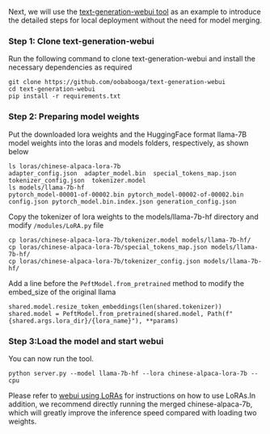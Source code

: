 Next, we will use the [text-generation-webui tool](https://github.com/oobabooga/text-generation-webui) as an example to introduce the detailed steps for local deployment without the need for model merging.

### Step 1: Clone text-generation-webui
Run the following command to clone text-generation-webui and install the necessary dependencies as required
```
git clone https://github.com/oobabooga/text-generation-webui
cd text-generation-webui
pip install -r requirements.txt
```

### Step 2: Preparing model weights
Put the downloaded lora weights and the HuggingFace format llama-7B model weights into the loras and models folders, respectively, as shown below
```
ls loras/chinese-alpaca-lora-7b
adapter_config.json  adapter_model.bin  special_tokens_map.json  tokenizer_config.json  tokenizer.model
ls models/llama-7b-hf
pytorch_model-00001-of-00002.bin pytorch_model-00002-of-00002.bin config.json pytorch_model.bin.index.json generation_config.json
```
Copy the tokenizer of lora weights to the models/llama-7b-hf directory and modify `/modules/LoRA.py` file
```
cp loras/chinese-alpaca-lora-7b/tokenizer.model models/llama-7b-hf/
cp loras/chinese-alpaca-lora-7b/special_tokens_map.json models/llama-7b-hf/
cp loras/chinese-alpaca-lora-7b/tokenizer_config.json models/llama-7b-hf/
```
Add a line before the `PeftModel.from_pretrained` method to modify the embed_size of the original llama
```
shared.model.resize_token_embeddings(len(shared.tokenizer))
shared.model = PeftModel.from_pretrained(shared.model, Path(f"{shared.args.lora_dir}/{lora_name}"), **params)
```

### Step 3:Load the model and start webui
You can now run the tool. 
```
python server.py --model llama-7b-hf --lora chinese-alpaca-lora-7b --cpu
```
Please refer to [webui using LoRAs](https://github.com/oobabooga/text-generation-webui/blob/main/docs/Using-LoRAs.md) for instructions on how to use LoRAs.In addition, we recommend directly running the merged chinese-alpaca-7b, which will greatly improve the inference speed compared with loading two weights.
